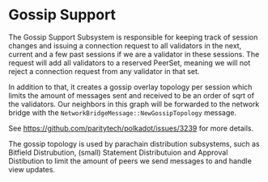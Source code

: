 # Gossip Support

The Gossip Support Subsystem is responsible for keeping track of session changes
and issuing a connection request to all validators in the next, current and
a few past sessions if we are a validator in these sessions.
The request will add all validators to a reserved PeerSet, meaning we will not
reject a connection request from any validator in that set.

In addition to that, it creates a gossip overlay topology per session which
limits the amount of messages sent and received to be an order of sqrt of the
validators. Our neighbors in this graph will be forwarded to the network bridge
with the `NetworkBridgeMessage::NewGossipTopology` message.

See https://github.com/paritytech/polkadot/issues/3239 for more details.

The gossip topology is used by parachain distribution subsystems,
such as Bitfield Distrubution, (small) Statement Distributuion and
Approval Distibution to limit the amount of peers we send messages to
and handle view updates.
